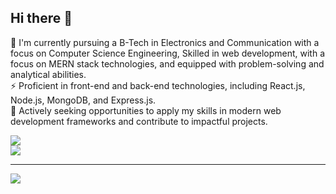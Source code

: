 ## Hi there 👋

<!--
**shashanksoni815/shashanksoni815** is a ✨ _special_ ✨ repository because its `README.md` (this file) appears on your GitHub profile.

Here are some ideas to get you started:

- 🔭 I’m currently working on ...
- 🌱 I’m currently learning ...
- 👯 I’m looking to collaborate on ...
- 🤔 I’m looking for help with ...
- 💬 Ask me about ...
- 📫 How to reach me: ...
- 😄 Pronouns: ...
- ⚡ Fun fact: ...

# 💫 About Me: -->
🌱 I'm currently pursuing a B-Tech in Electronics and Communication with a focus on Computer Science Engineering, Skilled in web development, with a focus on MERN stack technologies, and equipped with problem-solving and analytical abilities. <br>
⚡ Proficient in front-end and back-end technologies, including React.js, Node.js, MongoDB, and Express.js. <br>
🔭 Actively seeking opportunities to apply my skills in modern web development frameworks and contribute to impactful projects.
<!--🔭 I’m currently working on Web Development <br>

 👯 I’m looking to collaborate on<br> 
🤝 I’m looking for help with<br> 

💬 Ask me about<br>
⚡ Fun fact 
🌱 I’m currently learning MERN Stack<br>


## 🌐 Socials:
[![Discord](https://img.shields.io/badge/Discord-%237289DA.svg?logo=discord&logoColor=white)](https://discord.gg/shashanksoni_88582) [![Instagram](https://img.shields.io/badge/Instagram-%23E4405F.svg?logo=Instagram&logoColor=white)](https://instagram.com/_shashank_sonii) [![LinkedIn](https://img.shields.io/badge/LinkedIn-%230077B5.svg?logo=linkedin&logoColor=white)](https://linkedin.com/in/shashank-soni815) 

# 💻 Tech Stack:
![CSS3](https://img.shields.io/badge/css3-%231572B6.svg?style=plastic&logo=css3&logoColor=white) ![Java](https://img.shields.io/badge/java-%23ED8B00.svg?style=plastic&logo=openjdk&logoColor=white) ![JavaScript](https://img.shields.io/badge/javascript-%23323330.svg?style=plastic&logo=javascript&logoColor=%23F7DF1E) ![HTML5](https://img.shields.io/badge/html5-%23E34F26.svg?style=plastic&logo=html5&logoColor=white) ![React](https://img.shields.io/badge/react-%2320232a.svg?style=plastic&logo=react&logoColor=%2361DAFB) ![NodeJS](https://img.shields.io/badge/node.js-6DA55F?style=plastic&logo=node.js&logoColor=white) ![Express.js](https://img.shields.io/badge/express.js-%23404d59.svg?style=plastic&logo=express&logoColor=%2361DAFB) ![Bootstrap](https://img.shields.io/badge/bootstrap-%238511FA.svg?style=plastic&logo=bootstrap&logoColor=white) ![TailwindCSS](https://img.shields.io/badge/tailwindcss-%2338B2AC.svg?style=plastic&logo=tailwind-css&logoColor=white) ![NPM](https://img.shields.io/badge/NPM-%23CB3837.svg?style=plastic&logo=npm&logoColor=white) ![MongoDB](https://img.shields.io/badge/MongoDB-%234ea94b.svg?style=plastic&logo=mongodb&logoColor=white) -->
<!--# 📊 GitHub Stats:
![](https://github-readme-stats.vercel.app/api?username=shashanksoni815&theme=dark&hide_border=false&include_all_commits=true&count_private=true)<br/> -->
![](https://github-readme-streak-stats.herokuapp.com/?user=shashanksoni815&theme=dark&hide_border=false)<br/>
![](https://github-readme-stats.vercel.app/api/top-langs/?username=shashanksoni815&theme=dark&hide_border=false&include_all_commits=true&count_private=true&layout=compact)
<!--
## 🏆 GitHub Trophies
![](https://github-profile-trophy.vercel.app/?username=shashanksoni815&theme=radical&no-frame=false&no-bg=true&margin-w=4)

### ✍️ Random Dev Quote
![](https://quotes-github-readme.vercel.app/api?type=horizontal&theme=dark)

### 🔝 Top Contributed Repo
![](https://github-contributor-stats.vercel.app/api?username=shashanksoni815&limit=5&theme=dark&combine_all_yearly_contributions=true) -->

---
[![](https://visitcount.itsvg.in/api?id=shashanksoni815&icon=0&color=0)](https://visitcount.itsvg.in)

<!-- Proudly created with GPRM ( https://gprm.itsvg.in ) -->
